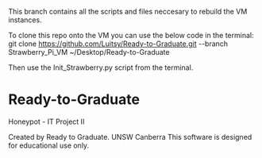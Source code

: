 This branch contains all the scripts and files neccesary to rebuild the VM instances. 


To clone this repo onto the VM you can use the below code in the terminal:
git clone https://github.com/Luitsy/Ready-to-Graduate.git --branch Strawberry_Pi_VM ~/Desktop/Ready-to-Graduate

Then use the Init_Strawberry.py script from the terminal. 

# Ready-to-Graduate
Honeypot - IT Project II


Created by Ready to Graduate.
UNSW Canberra
This software is designed for educational use only. 
